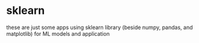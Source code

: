 # sklearn

these are just some apps using sklearn library (beside numpy, pandas, and matplotlib) for ML models and application